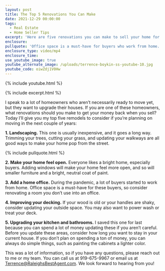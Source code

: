 ```yaml
---
layout: post
title: The Top 5 Renovations You Can Make
date: 2021-12-29 00:00:00
tags:
  - Real Estate
  - Home Seller Tips
excerpt: 'Here are five renovations you can make to sell your home for more. '
enclosure:
pullquote: 'Office space is a must-have for buyers who work from home. '
enclosure_type: video/mp4
enclosure_time:
use_youtube_image: true
youtube_alternate_image: /uploads/terrence-boykin-ss-youtube-10.jpg
youtube_code: oiwZdj1V0Hw
---
```

{% include youtube.html %}

{% include excerpt.html %}

I speak to a lot of homeowners who aren’t necessarily ready to move yet, but they want to upgrade their houses. If you are one of these homeowners, what renovations should you make to get your money back when you sell? Today I’ll give you my top five remodels to consider if you’re planning on moving in the next couple of years:

**1\. Landscaping.** This one is usually inexpensive, and it goes a long way. Trimming your trees, cutting your grass, and updating your walkways are all good ways to make your home pop from the street.&nbsp;

{% include pullquote.html %}

**2\. Make your home feel open.** Everyone likes a bright home, especially buyers. Adding windows will make your home feel more open, and so will smaller furniture and a bright, neutral coat of paint.&nbsp;

**3\. Add a home office.** During the pandemic, a lot of buyers started to work from home. Office space is a must-have for these buyers, so consider renovating a room you don’t use into an office.&nbsp;

**4\. Improving your decking.** If your wood is old or your handles are shaky, consider updating your outside space. You may also want to power wash or treat your deck.

**5\. Upgrading your kitchen and bathrooms.** I saved this one for last because you can spend a lot of money updating these if you aren’t careful. Before you update these areas, consider how long you want to stay in your current house. If you don’t plan on spending a ton of money, you can always do simple things, such as painting the cabinets a lighter color.&nbsp;

This was a lot of information, so if you have any questions, please reach out to me or my team. You can call us at 919-675-9967 or email us at [Terrence@RaleighsBestAgent.com](mailto:Terrence@RaleighsBestAgent.com). We look forward to hearing from you\!&nbsp;
